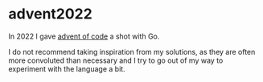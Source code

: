 # advent2022

In 2022 I gave [advent of code](https://adventofcode.com/2022) a shot with Go.

I do not recommend taking inspiration from my solutions, as they are often more convoluted than necessary and I try to go out of my way to experiment with the language a bit.